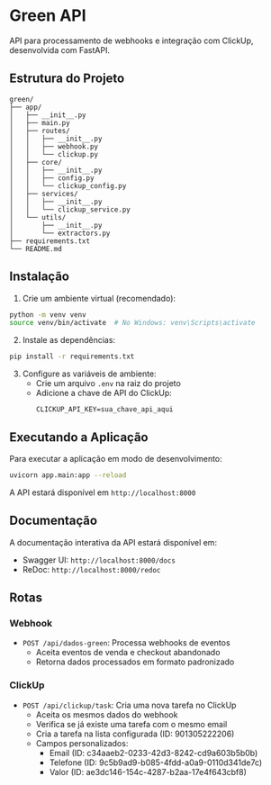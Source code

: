 # Green API

API para processamento de webhooks e integração com ClickUp, desenvolvida com FastAPI.

## Estrutura do Projeto

```
green/
├── app/
│   ├── __init__.py
│   ├── main.py
│   ├── routes/
│   │   ├── __init__.py
│   │   ├── webhook.py
│   │   └── clickup.py
│   ├── core/
│   │   ├── __init__.py
│   │   ├── config.py
│   │   └── clickup_config.py
│   ├── services/
│   │   ├── __init__.py
│   │   └── clickup_service.py
│   └── utils/
│       ├── __init__.py
│       └── extractors.py
├── requirements.txt
└── README.md
```

## Instalação

1. Crie um ambiente virtual (recomendado):
```bash
python -m venv venv
source venv/bin/activate  # No Windows: venv\Scripts\activate
```

2. Instale as dependências:
```bash
pip install -r requirements.txt
```

3. Configure as variáveis de ambiente:
   - Crie um arquivo `.env` na raiz do projeto
   - Adicione a chave de API do ClickUp:
     ```
     CLICKUP_API_KEY=sua_chave_api_aqui
     ```

## Executando a Aplicação

Para executar a aplicação em modo de desenvolvimento:

```bash
uvicorn app.main:app --reload
```

A API estará disponível em `http://localhost:8000`

## Documentação

A documentação interativa da API estará disponível em:
- Swagger UI: `http://localhost:8000/docs`
- ReDoc: `http://localhost:8000/redoc`

## Rotas

### Webhook
- `POST /api/dados-green`: Processa webhooks de eventos
  - Aceita eventos de venda e checkout abandonado
  - Retorna dados processados em formato padronizado

### ClickUp
- `POST /api/clickup/task`: Cria uma nova tarefa no ClickUp
  - Aceita os mesmos dados do webhook
  - Verifica se já existe uma tarefa com o mesmo email
  - Cria a tarefa na lista configurada (ID: 901305222206)
  - Campos personalizados:
    - Email (ID: c34aaeb2-0233-42d3-8242-cd9a603b5b0b)
    - Telefone (ID: 9c5b9ad9-b085-4fdd-a0a9-0110d341de7c)
    - Valor (ID: ae3dc146-154c-4287-b2aa-17e4f643cbf8) 
